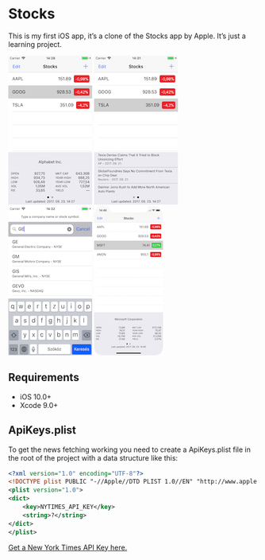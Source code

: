 # Stocks
This is my first iOS app, it’s a clone of the Stocks app by Apple. It’s just a learning project.

[![Screenshot](Readme_Assets/example1-thumb.png)](Readme_Assets/example1.png)
[![Screenshot](Readme_Assets/example2-thumb.png)](Readme_Assets/example2.png)
[![Screenshot](Readme_Assets/example3-thumb.png)](Readme_Assets/example3.png)
[![Screenshot](Readme_Assets/example4-thumb.png)](Readme_Assets/example4.png)

## Requirements
- iOS 10.0+
- Xcode 9.0+

## ApiKeys.plist
To get the news fetching working you need to create a ApiKeys.plist file in the root of the project with a data structure like this:

```xml
<?xml version="1.0" encoding="UTF-8"?>
<!DOCTYPE plist PUBLIC "-//Apple//DTD PLIST 1.0//EN" "http://www.apple.com/DTDs/PropertyList-1.0.dtd">
<plist version="1.0">
<dict>
	<key>NYTIMES_API_KEY</key>
	<string>?</string>
</dict>
</plist>
```

[Get a New York Times API Key here.](https://developer.nytimes.com/)
